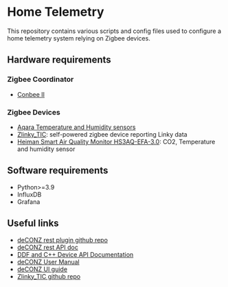 # Home Telemetry
This repository contains various scripts and config files used to configure a home telemetry system relying on Zigbee devices.

## Hardware requirements
### Zigbee Coordinator
- [Conbee II](https://phoscon.de/en/conbee2)

### Zigbee Devices
- [Aqara Temperature and Humidity sensors](https://www.aqara.com/en/product/temperature-humidity-sensor/)
- [Zlinky_TIC](https://lixee.fr/): self-powered zigbee device reporting Linky data
- [Heiman Smart Air Quality Monitor HS3AQ-EFA-3.0](https://www.heimantech.com/product/index.php?type=detail&id=7): CO2, Temperature and humidity sensor

## Software requirements
- Python>=3.9
- InfluxDB
- Grafana

## Useful links
- [deCONZ rest plugin github repo](https://github.com/dresden-elektronik/deconz-rest-plugin)
- [deCONZ rest API doc](https://dresden-elektronik.github.io/deconz-rest-doc/)
- [DDF and C++ Device API Documentation](https://dresden-elektronik.github.io/deconz-dev-doc/)
- [deCONZ User Manual](https://www.dresden-elektronik.de/funk/software/deconz.html?file=files/dresden-elektronik/content/downloads/dokumente/funktechnik/deCONZ-BHB-en.pdf)
- [deCONZ UI guide](https://presentationdeconz.wordpress.com/linterface-graphique/)
- [Zlinky_TIC github repo](https://github.com/fairecasoimeme/Zlinky_TIC)
